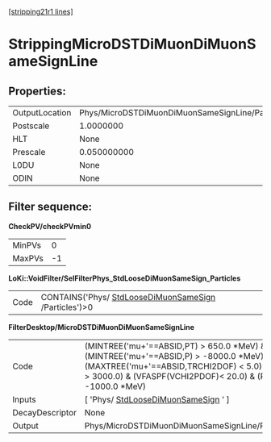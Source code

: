 [[stripping21r1 lines]](./stripping21r1-leptonic)

# StrippingMicroDSTDiMuonDiMuonSameSignLine

## Properties:

|                |                                                 |
|----------------|-------------------------------------------------|
| OutputLocation | Phys/MicroDSTDiMuonDiMuonSameSignLine/Particles |
| Postscale      | 1.0000000                                       |
| HLT            | None                                            |
| Prescale       | 0.050000000                                     |
| L0DU           | None                                            |
| ODIN           | None                                            |

## Filter sequence:

**CheckPV/checkPVmin0**

|        |     |
|--------|-----|
| MinPVs | 0   |
| MaxPVs | -1  |

**LoKi::VoidFilter/SelFilterPhys_StdLooseDiMuonSameSign_Particles**

|      |                                                                                                  |
|------|--------------------------------------------------------------------------------------------------|
| Code | CONTAINS('Phys/ [StdLooseDiMuonSameSign](./stripping21r1-stdloosedimuonsamesign) /Particles')\>0 |

**FilterDesktop/MicroDSTDiMuonDiMuonSameSignLine**

|                 |                                                                                                                                                                                                         |
|-----------------|---------------------------------------------------------------------------------------------------------------------------------------------------------------------------------------------------------|
| Code            | (MINTREE('mu+'==ABSID,PT) \> 650.0 \*MeV) & (MINTREE('mu+'==ABSID,P) \> -8000.0 \*MeV) & (MAXTREE('mu+'==ABSID,TRCHI2DOF) \< 5.0) & (MM \> 3000.0) & (VFASPF(VCHI2PDOF)\< 20.0) & (PT \> -1000.0 \*MeV) |
| Inputs          | [ 'Phys/ [StdLooseDiMuonSameSign](./stripping21r1-stdloosedimuonsamesign) ' ]                                                                                                                         |
| DecayDescriptor | None                                                                                                                                                                                                    |
| Output          | Phys/MicroDSTDiMuonDiMuonSameSignLine/Particles                                                                                                                                                         |
